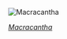 
![Macracantha](https://upload.wikimedia.org/wikipedia/commons/thumb/d/d9/Macracantha_arcuata_-_Curved_Spiny_Spider_%288550192839%29_by_Rushen_edit.jpg/525px-Macracantha_arcuata_-_Curved_Spiny_Spider_%288550192839%29_by_Rushen_edit.jpg)

*[Macracantha](https://wikipedia.org/wiki/File:Macracantha_arcuata_-_Curved_Spiny_Spider_(8550192839)_by_Rushen_edit.jpg)*
